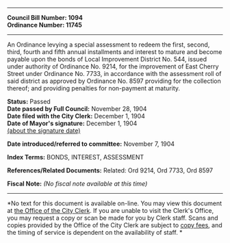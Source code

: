 * * * * *  
  
**Council Bill Number: [](#h0)[](#h2)1094**   
**Ordinance Number: 11745**  
  
* * * * *  
  
An Ordinance levying a special assessment to redeem the first, second, third, fourth and fifth annual installments and interest to mature and become payable upon the bonds of Local Improvement District No. 544, issued under authority of Ordinance No. 9214, for the improvement of East Cherry Street under Ordinance No. 7733, in accordance with the assessment roll of said district as approved by Ordinance No. 8597 providing for the collection thereof; and providing penalties for non-payment at maturity.  
  
**Status:** Passed   
**Date passed by Full Council:** November 28, 1904   
**Date filed with the City Clerk:** December 1, 1904   
**Date of Mayor's signature:** December 1, 1904   
[(about the signature date)](/~public/approvaldate.htm)   
  
  
**Date introduced/referred to committee:** November 7, 1904   
  
**Index Terms:** BONDS, INTEREST, ASSESSMENT  
  
**References/Related Documents:** Related: Ord 9214, Ord 7733, Ord 8597  
  
**Fiscal Note:** *(No fiscal note available at this time)*  
  
* * * * *  
  
*No text for this document is available on-line. You may view this document at [the Office of the City Clerk](http://www.seattle.gov/leg/clerk/contactUs.htm). If you are unable to visit the Clerk's Office, you may request a copy or scan be made for you by Clerk staff. Scans and copies provided by the Office of the City Clerk are subject to [copy fees](http://clerk.seattle.gov/~public/clerkfees.htm), and the timing of service is dependent on the availability of staff. *  
  
  
